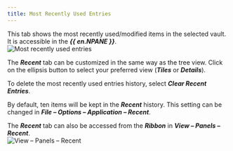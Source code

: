 ```yaml
---
title: Most Recently Used Entries
---
```

This tab shows the most recently used/modified items in the selected vault. It is accessible in the ***{{ en.NPANE }}***.  
![Most recently used entries](https://webdevolutions.azureedge.net/docs/en/rdm/windows/clip11219.png) 

The ***Recent*** tab can be customized in the same way as the tree view. Click on the ellipsis button to select your preferred view (***Tiles*** or ***Details***).  

To delete the most recently used entries history, select ***Clear Recent Entries***.  

By default, ten items will be kept in the ***Recent*** history. This setting can be changed in ***File – Options – Application – Recent***.  

The ***Recent*** tab can also be accessed from the ***Ribbon*** in ***View – Panels – Recent***.  
![View – Panels – Recent](https://webdevolutions.azureedge.net/docs/en/rdm/windows/RDMWin2050.png) 
